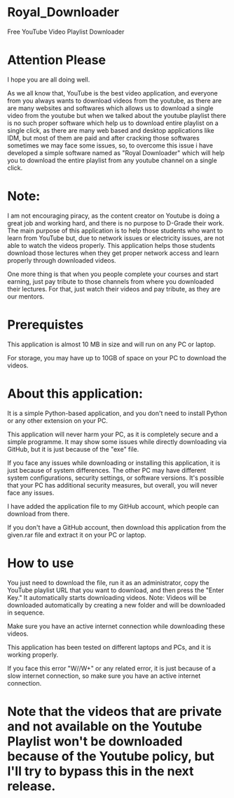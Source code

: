 # Royal_Downloader
Free YouTube Video Playlist Downloader

# Attention Please
I hope you are all doing well.

As we all know that, YouTube is the best video application, and everyone from you always wants to download videos from the youtube, as there are are many websites and softwares which allows us to download a single video from the youtube but when we talked about the youtube playlist there is no such proper software which help us to download entire playlist on a single click, as there are many web based and desktop applications like IDM, but most of them are paid and after cracking those softwares sometimes we may face some issues, so, to overcome this issue i have developed a simple software named as "Royal Downloader" which will help you to download the entire playlist from any youtube channel on a single click.

# Note:
I am not encouraging piracy, as the content creator on Youtube is doing a great job and working hard, and there is no purpose to D-Grade their work. The main purpose of this application is to help those students who want to learn from YouTube but, due to network issues or electricity issues, are not able to watch the videos properly. This application helps those students download those lectures when they get proper network access and learn properly through downloaded videos.

One more thing is that when you people complete your courses and start earning, just pay tribute to those channels from where you downloaded their lectures. For that, just watch their videos and pay tribute, as they are our mentors.

# Prerequistes
This application is almost 10 MB in size and will run on any PC or laptop.

For storage, you may have up to 10GB of space on your PC to download the videos.

# About this application:
It is a simple Python-based application, and you don't need to install Python or any other extension on your PC.

This application will never harm your PC, as it is completely secure and a simple programme. It may show some issues while directly downloading via GitHub, but it is just because of the "exe" file.

If you face any issues while downloading or installing this application, it is just because of system differences. The other PC may have different system configurations, security settings, or software versions. It's possible that your PC has additional security measures, but overall, you will never face any issues.

I have added the application file to my GitHub account, which people can download from there.

If you don't have a GitHub account, then download this application from the given.rar file and extract it on your PC or laptop.

# How to use
You just need to download the file, run it as an administrator, copy the YouTube playlist URL that you want to download, and then press the "Enter Key." It automatically starts downloading videos. Note: Videos will be downloaded automatically by creating a new folder and will be downloaded in sequence.

Make sure you have an active internet connection while downloading these videos.

This application has been tested on different laptops and PCs, and it is working properly.

If you face this error "W//W+" or any related error, it is just because of a slow internet connection, so make sure you have an active internet connection.

# Note that the videos that are private and not available on the Youtube Playlist won't be downloaded because of the Youtube policy, but I'll try to bypass this in the next release.
